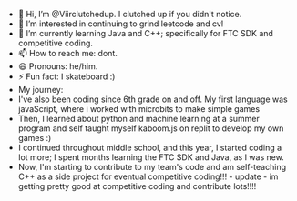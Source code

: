 - 👋 Hi, I’m @Viirclutchedup. I clutched up if you didn't notice.
- 👀 I’m interested in continuing to grind leetcode and cv!
- 🌱 I’m currently learning Java and C++; specifically for FTC SDK and competitive coding.
- 📫 How to reach me: dont. 
- 😄 Pronouns: he/him.
- ⚡ Fun fact: I skateboard :)
- My journey:
- I've also been coding since 6th grade on and off. My first language was javaScript, where i worked with microbits to make simple games
- Then, I learned about python and machine learning at a summer program and self taught myself kaboom.js on replit to develop my own games :)
- I continued throughout middle school, and this year, I started coding a lot more; I spent months learning the FTC SDK and Java, as I was new.
- Now, I'm starting to contribute to my team's code and am self-teaching C++ as a side project for eventual competitive coding!!! - update - im getting pretty good at competitive coding and contribute lots!!!!

<!---
Viirfelloff/Viirfelloff is a ✨ special ✨ repository because its `README.md` (this file) appears on your GitHub profile.
You can click the Preview link to take a look at your changes.
--->
